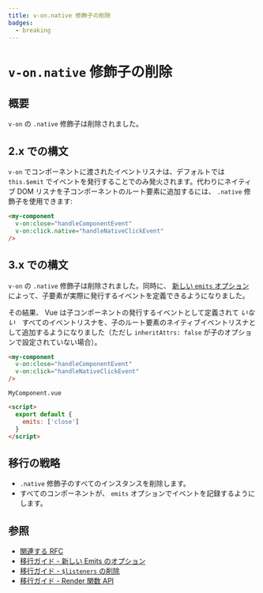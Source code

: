 ```yaml
---
title: v-on.native 修飾子の削除
badges:
  - breaking
---
```


# `v-on.native` 修飾子の削除 <MigrationBadges :badges="$frontmatter.badges" />

## 概要

`v-on` の `.native` 修飾子は削除されました。

## 2.x での構文

`v-on` でコンポーネントに渡されたイベントリスナは、デフォルトでは `this.$emit` でイベントを発行することでのみ発火されます。代わりにネイティブ DOM リスナを子コンポーネントのルート要素に追加するには、 `.native` 修飾子を使用できます:

```html
<my-component
  v-on:close="handleComponentEvent"
  v-on:click.native="handleNativeClickEvent"
/>
```

## 3.x での構文

`v-on` の `.native` 修飾子は削除されました。同時に、 [新しい `emits` オプション](./emits-option.md) によって、子要素が実際に発行するイベントを定義できるようになりました。

その結果、 Vue は子コンポーネントの発行するイベントとして定義されて _いない_　すべてのイベントリスナを、子のルート要素のネイティブイベントリスナとして追加するようになりました（ただし `inheritAttrs: false` が子のオプションで設定されていない場合）。

```html
<my-component
  v-on:close="handleComponentEvent"
  v-on:click="handleNativeClickEvent"
/>
```

`MyComponent.vue`

```html
<script>
  export default {
    emits: ['close']
  }
</script>
```

## 移行の戦略

- `.native` 修飾子のすべてのインスタンスを削除します。
- すべてのコンポーネントが、 `emits` オプションでイベントを記録するようにします。

## 参照

- [関連する RFC](https://github.com/vuejs/rfcs/blob/master/active-rfcs/0031-attr-fallthrough.md#v-on-listener-fallthrough)
- [移行ガイド - 新しい Emits のオプション](./emits-option.md)
- [移行ガイド - `$listeners` の削除](./listeners-removed.md)
- [移行ガイド - Render 関数 API](./render-function-api.md)
